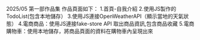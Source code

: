2025/05 第一部作品集
作品頁面如下：
1.首頁-自我介紹
2.使用JS製作的TodoList(包含本地儲存）
3.使用JS連接OpenWeatherAPI（顯示當地的天氣狀態）
4.電商商品：使用JS連接fake-store API 取出商品資訊,包含商品收藏
5.電商購物車：使用本地儲存，將商品頁面的資料在購物車內呈現出來
